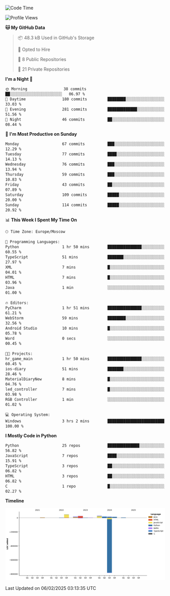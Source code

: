 <!--START_SECTION:waka-->
![Code Time](http://img.shields.io/badge/Code%20Time-594%20hrs%2034%20mins-blue)

![Profile Views](http://img.shields.io/badge/Profile%20Views-6-blue)

**🐱 My GitHub Data** 

> 📦 48.3 kB Used in GitHub's Storage 
 > 
> 💼 Opted to Hire
 > 
> 📜 8 Public Repositories 
 > 
> 🔑 21 Private Repositories 
 > 
**I'm a Night 🦉** 

```text
🌞 Morning                38 commits          ██░░░░░░░░░░░░░░░░░░░░░░░   06.97 % 
🌆 Daytime                180 commits         ████████░░░░░░░░░░░░░░░░░   33.03 % 
🌃 Evening                281 commits         █████████████░░░░░░░░░░░░   51.56 % 
🌙 Night                  46 commits          ██░░░░░░░░░░░░░░░░░░░░░░░   08.44 % 
```
📅 **I'm Most Productive on Sunday** 

```text
Monday                   67 commits          ███░░░░░░░░░░░░░░░░░░░░░░   12.29 % 
Tuesday                  77 commits          ████░░░░░░░░░░░░░░░░░░░░░   14.13 % 
Wednesday                76 commits          ███░░░░░░░░░░░░░░░░░░░░░░   13.94 % 
Thursday                 59 commits          ███░░░░░░░░░░░░░░░░░░░░░░   10.83 % 
Friday                   43 commits          ██░░░░░░░░░░░░░░░░░░░░░░░   07.89 % 
Saturday                 109 commits         █████░░░░░░░░░░░░░░░░░░░░   20.00 % 
Sunday                   114 commits         █████░░░░░░░░░░░░░░░░░░░░   20.92 % 
```


📊 **This Week I Spent My Time On** 

```text
🕑︎ Time Zone: Europe/Moscow

💬 Programming Languages: 
Python                   1 hr 50 mins        ███████████████░░░░░░░░░░   60.55 % 
TypeScript               51 mins             ███████░░░░░░░░░░░░░░░░░░   27.97 % 
XML                      7 mins              █░░░░░░░░░░░░░░░░░░░░░░░░   04.01 % 
HTML                     7 mins              █░░░░░░░░░░░░░░░░░░░░░░░░   03.96 % 
Java                     1 min               ░░░░░░░░░░░░░░░░░░░░░░░░░   01.00 % 

🔥 Editors: 
PyCharm                  1 hr 51 mins        ███████████████░░░░░░░░░░   61.21 % 
WebStorm                 59 mins             ████████░░░░░░░░░░░░░░░░░   32.56 % 
Android Studio           10 mins             █░░░░░░░░░░░░░░░░░░░░░░░░   05.78 % 
Word                     0 secs              ░░░░░░░░░░░░░░░░░░░░░░░░░   00.45 % 

🐱‍💻 Projects: 
hr_game_main             1 hr 50 mins        ███████████████░░░░░░░░░░   60.45 % 
ios-diary                51 mins             ███████░░░░░░░░░░░░░░░░░░   28.46 % 
MaterialDiaryNew         8 mins              █░░░░░░░░░░░░░░░░░░░░░░░░   04.76 % 
led_controller           7 mins              █░░░░░░░░░░░░░░░░░░░░░░░░   03.98 % 
RGB Controller           1 min               ░░░░░░░░░░░░░░░░░░░░░░░░░   01.02 % 

💻 Operating System: 
Windows                  3 hrs 2 mins        █████████████████████████   100.00 % 
```

**I Mostly Code in Python** 

```text
Python                   25 repos            ██████████████░░░░░░░░░░░   56.82 % 
JavaScript               7 repos             ████░░░░░░░░░░░░░░░░░░░░░   15.91 % 
TypeScript               3 repos             ██░░░░░░░░░░░░░░░░░░░░░░░   06.82 % 
HTML                     3 repos             ██░░░░░░░░░░░░░░░░░░░░░░░   06.82 % 
C                        1 repo              █░░░░░░░░░░░░░░░░░░░░░░░░   02.27 % 
```



**Timeline**

![Lines of Code chart](https://raw.githubusercontent.com/adlemx/adlemx/main/assets/bar_graph.png)


 Last Updated on 06/02/2025 03:13:35 UTC
<!--END_SECTION:waka-->
